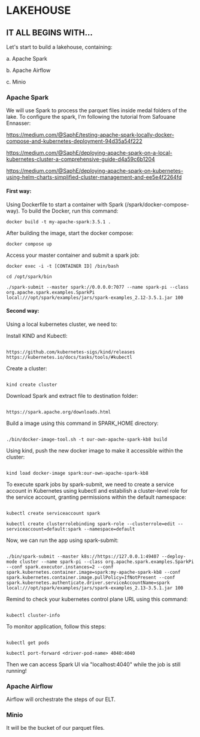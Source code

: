 # LAKEHOUSE

## IT ALL BEGINS WITH...
Let's start to build a lakehouse, containing:

a. Apache Spark 

b. Apache Airflow

c. Minio


### Apache Spark

We will use Spark to process the parquet files inside medal folders of the lake. To configure the spark, I'm following the tutorial from Safouane Ennasser:

https://medium.com/@SaphE/testing-apache-spark-locally-docker-compose-and-kubernetes-deployment-94d35a54f222

https://medium.com/@SaphE/deploying-apache-spark-on-a-local-kubernetes-cluster-a-comprehensive-guide-d4a59c6b1204

https://medium.com/@SaphE/deploying-apache-spark-on-kubernetes-using-helm-charts-simplified-cluster-management-and-ee5e4f2264fd

#### First way:

Using Dockerfile to start a container with Spark (/spark/docker-compose-way). To build the Docker, run this command:
```
docker build -t my-apache-spark:3.5.1 .
```

After building the image, start the docker compose:
```
docker compose up
```

Access your master container and submit a spark job:
```
docker exec -i -t [CONTAINER ID] /bin/bash

cd /opt/spark/bin

./spark-submit --master spark://0.0.0.0:7077 --name spark-pi --class org.apache.spark.examples.SparkPi  local:///opt/spark/examples/jars/spark-examples_2.12-3.5.1.jar 100

```

#### Second way:

Using a local kubernetes cluster, we need to:

Install KIND and Kubectl:
```

https://github.com/kubernetes-sigs/kind/releases
https://kubernetes.io/docs/tasks/tools/#kubectl

```

Create a cluster:
```

kind create cluster

```

Download Spark and extract file to destination folder:
```

https://spark.apache.org/downloads.html

```

Build a image using this command in SPARK_HOME directory:
```

./bin/docker-image-tool.sh -t our-own-apache-spark-kb8 build

```

Using kind, push the new docker image to make it accessible within the cluster:
```

kind load docker-image spark:our-own-apache-spark-kb8

```

To execute spark jobs by spark-submit, we need to create a service account in Kubernetes using kubectl and estabilish a cluster-level role for the service account, granting permissions within the default namespace:
```

kubectl create serviceaccount spark

kubectl create clusterrolebinding spark-role --clusterrole=edit --serviceaccount=default:spark --namespace=default

```

Now, we can run the app using spark-submit:
```

./bin/spark-submit --master k8s://https://127.0.0.1:49407 --deploy-mode cluster --name spark-pi --class org.apache.spark.examples.SparkPi --conf spark.executor.instances=2 --conf spark.kubernetes.container.image=spark:my-apache-spark-kb8 --conf spark.kubernetes.container.image.pullPolicy=IfNotPresent --conf spark.kubernetes.authenticate.driver.serviceAccountName=spark local:///opt/spark/examples/jars/spark-examples_2.13-3.5.1.jar 100

```

Remind to check your kubernetes control plane URL using this command:
```

kubectl cluster-info

```

To monitor application, follow this steps:
```

kubectl get pods

kubectl port-forward <driver-pod-name> 4040:4040

```

Then we can access Spark UI via "localhost:4040" while the job is still running!


### Apache Airflow

Airflow will orchestrate the steps of our ELT.


### Minio

It will be the bucket of our parquet files.